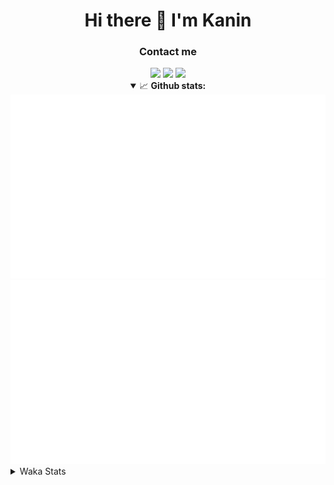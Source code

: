 <div align="center">
 <h1>Hi there 👋 I'm Kanin</h1>
 <h3>Contact me</h3>
 <a href="mailto:im@kanin.dev"><img src="https://img.shields.io/badge/gmail-%23D14836.svg?&style=for-the-badge&logo=gmail&logoColor=white"/></a>
 <a href="https://twitter.com/KaninTwt"><img src="https://img.shields.io/badge/twitter-%231DA1F2.svg?&style=for-the-badge&logo=twitter&logoColor=white"/></a>
 <a href="https://www.linkedin.com/in/KaninDev"><img src="https://img.shields.io/badge/linkedin-%230077B5.svg?&style=for-the-badge&logo=linkedin&logoColor=white"/></a>
<details open>
  <summary>📈 <b>Github stats:</b></summary>
  <img src="https://github.com/Kanin/Kanin/blob/master/scripts/GitHubStats/generated/overview.svg"/>
  <img src="https://github.com/Kanin/Kanin/blob/master/scripts/GitHubStats/generated/languages.svg"/>
</details>
</div>

<details>
 <summary>Waka Stats</summary>

<!--START_SECTION:waka-->
![Code Time](http://img.shields.io/badge/Code%20Time-2%2C421%20hrs%2013%20mins-blue)

![Profile Views](http://img.shields.io/badge/Profile%20Views-1-blue)

![Lines of code](https://img.shields.io/badge/From%20Hello%20World%20I%27ve%20Written-616.1%20thousand%20lines%20of%20code-blue)

**🐱 My GitHub Data** 

> 📦 175.5 kB Used in GitHub's Storage 
 > 
> 🏆 140 Contributions in the Year 2024
 > 
> 🚫 Not Opted to Hire
 > 
> 📜 25 Public Repositories 
 > 
> 🔑 15 Private Repositories 
 > 
**I'm an Early 🐤** 

```text
🌞 Morning                2668 commits        ███████░░░░░░░░░░░░░░░░░░   27.13 % 
🌆 Daytime                2934 commits        ███████░░░░░░░░░░░░░░░░░░   29.84 % 
🌃 Evening                2830 commits        ███████░░░░░░░░░░░░░░░░░░   28.78 % 
🌙 Night                  1402 commits        ████░░░░░░░░░░░░░░░░░░░░░   14.26 % 
```
📅 **I'm Most Productive on Monday** 

```text
Monday                   1916 commits        █████░░░░░░░░░░░░░░░░░░░░   19.48 % 
Tuesday                  1390 commits        ████░░░░░░░░░░░░░░░░░░░░░   14.13 % 
Wednesday                979 commits         ██░░░░░░░░░░░░░░░░░░░░░░░   09.96 % 
Thursday                 1513 commits        ████░░░░░░░░░░░░░░░░░░░░░   15.39 % 
Friday                   1650 commits        ████░░░░░░░░░░░░░░░░░░░░░   16.78 % 
Saturday                 952 commits         ██░░░░░░░░░░░░░░░░░░░░░░░   09.68 % 
Sunday                   1434 commits        ████░░░░░░░░░░░░░░░░░░░░░   14.58 % 
```


📊 **This Week I Spent My Time On** 

```text
🕑︎ Time Zone: America/New_York

💬 Programming Languages: 
Python                   20 hrs 12 mins      █████████████████████░░░░   84.94 % 
HTML                     48 mins             █░░░░░░░░░░░░░░░░░░░░░░░░   03.41 % 
SQL                      48 mins             █░░░░░░░░░░░░░░░░░░░░░░░░   03.38 % 
Text                     39 mins             █░░░░░░░░░░░░░░░░░░░░░░░░   02.77 % 
Java                     25 mins             ░░░░░░░░░░░░░░░░░░░░░░░░░   01.76 % 

🔥 Editors: 
PyCharm                  23 hrs 22 mins      █████████████████████████   98.24 % 
IntelliJ IDEA            25 mins             ░░░░░░░░░░░░░░░░░░░░░░░░░   01.76 % 

🐱‍💻 Projects: 
APIServer                19 hrs 7 mins       ████████████████████░░░░░   80.35 % 
ModMail                  1 hr 54 mins        ██░░░░░░░░░░░░░░░░░░░░░░░   08.02 % 
OhioBot                  1 hr 17 mins        █░░░░░░░░░░░░░░░░░░░░░░░░   05.46 % 
Community-Bot            49 mins             █░░░░░░░░░░░░░░░░░░░░░░░░   03.46 % 
BetterFarming            25 mins             ░░░░░░░░░░░░░░░░░░░░░░░░░   01.76 % 

💻 Operating System: 
Windows                  23 hrs 48 mins      █████████████████████████   100.00 % 
```

**I Mostly Code in Python** 

```text
Python                   31 repos            ██████████████████░░░░░░░   70.45 % 
Java                     4 repos             ██░░░░░░░░░░░░░░░░░░░░░░░   09.09 % 
HTML                     3 repos             ██░░░░░░░░░░░░░░░░░░░░░░░   06.82 % 
TypeScript               1 repo              █░░░░░░░░░░░░░░░░░░░░░░░░   02.27 % 
Kotlin                   1 repo              █░░░░░░░░░░░░░░░░░░░░░░░░   02.27 % 
```



**Timeline**

![Lines of Code chart](https://raw.githubusercontent.com/Kanin/Kanin/master/assets/bar_graph.png)


 Last Updated on 08/07/2024 12:20:34 UTC
<!--END_SECTION:waka-->
</details>
